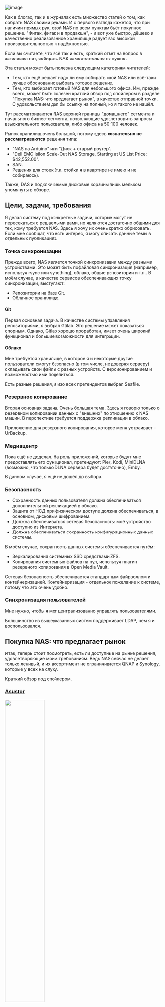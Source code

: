 ![image](https://img.tyt.by/n/it/05/c/floppy_5.25.jpg)

Как в блогах, так и в журналах есть множество статей о том, как собрать NAS своими руками.
И с первого взгляда кажется, что при наличии прямых рук, свой NAS по всем пунктам бьёт покупное решение.
"Фигак, фигак и в продакшн", - и вот уже быстро, дёшево и качественно реализованное хранилище радует вас высокой производительностью и надёжностью.

<cut />

Если вы считаете, что всё так и есть, краткий ответ на вопрос в заголовке: нет, собирать NAS самостоятельно не нужно.

Эта статья может быть полезна следующим категориям читателей:

* Тем, кто ещё решает надо ли ему собирать свой NAS или всё-таки лучше обоснованно выбрать готовое решение.
* Тем, кто выбирает готовый NAS для небольшого офиса. Им, прежде всего, может быть полезен краткий обзор под спойлером в разделе "Покупка NAS: что предлагает рынок", в качестве отправной точки. С удовольствием дал бы ссылку на полный, но я такого не нашёл.

Тут рассматриваются NAS верхней границы "домашнего" сегмента и начального бизнес-сегмента, позволяющие удовлетворить запросы взыскательного пользователя, либо офиса на 50-100 человек.

Рынок хранилищ очень большой, потому здесь **сознательно не рассматриваются** решения типа:
- "NAS на Arduino" или "Диск + старый роутер".
- "Dell EMC Isilon Scale-Out NAS Storage, Starting at US List Price: $42,552.00".
- SAN.
- Решения для стоек (т.к. стойки я в квартире не имею и не собираюсь).

Также, DAS и подключаемые дисковые корзины лишь мельком упомянуты в обзоре.


## Цели, задачи, требования

Я делал систему под конкретные задачи, которые могут не пересекаться с решаемыми вами, но являются достаточно общими для тех, кому требуется NAS.
Здесь я хочу их очень кратко обрисовать.
Если мне сообщат, что есть интерес, я могу описать данные темы в отдельных публикациях.


### Точка синхронизации

Прежде всего, NAS является точкой синхронизации между разными устройствами.
Это может быть пофайловая синхронизация (например, используя rsync или syncthing), облако, общие репозитории и т.п..
В моём случае, в качестве сервисов обеспечивающих точку синхронизации, выступают:

- Репозитории на базе Git.
- Облачное хранилище.


#### Git

Первая основная задача.
В качестве системы управления репозиториями, я выбрал Gtilab.
Это решение может показаться спорным.
Однако, Gitlab хорошо проработан, имеет очень широкий функционал и большие возможности для интеграции.


#### Облако

Мне требуется хранилище, в которое я и некоторые другие пользователи смогут безопасно (в том числе, не доверяя серверу) складывать свои файлы с разных устройств. С версионированием и возможностью ими поделиться.

Есть разные решения, я изо всех претендентов выбрал Seafile.


### Резервное копирование

Вторая основная задача.
Очень большая тема. Здесь я говорю только о резервном копировании данных с "внешних" по отношению к NAS машин.
В перспективе требуется поддержка репликации в облако.

Приложение для резервного копирования, которое меня устраивает - UrBackup.


### Медиацентр

Пока ещё не доделал. На роль приложений, которые будут мне предоставлять его функционал, претендуют: Plex, Kodi, MiniDLNA (возможно, что только DLNA сервера будет достаточно), Emby.

В данном случае, я ещё не дошёл до выбора.


### Безопасность

- Сохранность данных пользователя должна обеспечиваться дополнительной репликацией в облако.
- Защита от НСД при физическом доступе должна обеспечиваться, в основном, дисковым шифрованием.
- Должна обеспечиваться сетевая безопасность: моё устройство доступно из Интернета.
- Должна обеспечиваться сохранность конфигурационных данных системы.

В моём случае, сохранность данных системы обеспечивается путём:

- Зеркалирования системных SSD средствами ZFS.
- Копирования системных файлов на пул, используя плагин резервного копирования в Open Media Vault.

Сетевая безопасность обеспечивается стандартным файрволлом и контейнеризацией.
Контейнеризация - отдельное пожелание к системе, потому что это очень удобно.


### Синхронизация пользователей

Мне нужно, чтобы я мог централизованно управлять пользователями.

Большинство из вышеуказанных систем поддерживает LDAP, чем я и воспользовался.


## Покупка NAS: что предлагает рынок

Итак, теперь стоит посмотреть, есть ли доступные на рынке решения, удовлетворяющие моим требованиям.
Ведь NAS сейчас не делает только ленивый, и их ассортимент не ограничивается QNAP и Synology, которые у всех на слуху.

Краткий обзор под спойлером.

<spoiler title="Краткий обзор готовых решений">

### [Asustor](https://www.asustor.com/ru/service/nas_selector)

[<img src="https://images-na.ssl-images-amazon.com/images/I/41p0cIiXMlL.jpg"  width=50% height=50%>](https://www.amazon.com/ASUSTOR-AS7008T-3-5GHz-2eSATA-USB3-0/dp/B00TYK14OI)

Я рассматриваю [AS7008T](https://www.asustor.com/ru/product?p_id=23), который считается сервером уровня предприятия (скорее, переходный вариант).

**Характеристики**:

- Intel i3 3.5GHz с AES-NI.
- DDR3 2 ГБ, расширяется до 16 ГБ.
- SATA-3, 8 дисков, максимум 96 ТБ (плюс, есть [устройство расширения](https://www.asustor.com/product/AS6004U), с ним 240 ТБ) с JBOD, RAID 0, RAID 1, RAID 5, RAID 6, RAID 10. Горячая замена.
- Дисковое шифрование AES-256.
- Внутренняя ФС - ext4.
- Поддерживаются FAT32, NTFS, EXT3, EXT4 и HFS+.
- Ethernet 1 Гб/с x 2, возможно подключить карту на 10 Гб/с через PCI Express.
- Слот PCI Express.
- USB 3.
- ОС - модифицированный Linux.
- Максимальная мощность 250 Вт.

**Предоставляет:**

- Резервное копирование в облако. Поддерживается MS OneDrive, HiDrive, Dropbox, Google Drive, hubiC, Yandex Disk.
- Резервное копирование посредством Rsync (сервер Rsync).
- Резервное копирование одним касанием.
- Поддержку виртуализации с VmWare и Citrix.
- Поддержку VirtualBox (на нём из коробки возможно запускать ВМ).
- Управление фотогалереей.
- Управление музыкальной коллекцией (SoundsGood).
- Медиасервер с DLNA.

**Особенности:**

- Есть ИК приёмник.
- Ж/к экран.
-  S/PDIF выход.
- Шумноват:  27.6 Дб с остановленными дисками.
- Поддерживает iSCSI.
- Настраиваемые страницы входа в систему.
- Есть поддержка iTunes-сервера.
- Предоставляет почтовый сервер.
- VPN сервер и VPN клиент.

Часть NAS Asustor делается на Celeron, часть на Core.
За Core i3 с 2-4 Гб non-ECC RAM цена весьма немаленькая.
Диски, из того, что я посмотрел, были только SATA.

В качестве ОС там используется [несколько модифицированный Linux](https://www.asustor.com/adm/adm2_6), пусть и не самый свежий, но вполне себе пригодный к использованию.
Возможно [установить свой Linux отдельно и пробрасывать GUI по сети](https://www.asustor.com/admv2?type=3&subject=17&sub=134).
Диски шифруются, AES-256, всё серьёзно.
GUI, как и полагается, ориентирован на пользователя и представляет собой модный ныне "набор значков на рабочем столе", похожий на QNAP.
В NAS уже включены сервисы, типа интегрированного DLNA, установки дополнительных приложений в один клик и т.п..

NAS подходит для того, чтобы решить вышеописанные задачи: если чего-то не хватает, всегда возможно запустить это в виртуальной машине (пусть и с дополнительными расходами).

**$1300-$1600**


### [Buffalo](https://www.buffalotech.com/products/category/network-attached-storage)

[<img src="http://www.raidshop.ru/files/2733/2168/586.970.jpg"  width=50% height=50%>](https://www.amazon.com/Buffalo-TeraStation-5810DN-Desktop-Included/dp/B071XDW5BP)

Серьёзный американский NAS от серьёзного американского производителя.
Интересующая линейка выглядит солидно и солидно же называется: [Terastation](https://www.buffalotech.com/products/terastation-5010-series-desktop).

Позиционируется больше, как "бытовое устройство для хранения и распространения данных", чем как универсальный компьютер с расширяемой ОС.

**Характеристики**:

- Annapurna Labs Alpine Processor AL314 (похожий используется в некоторых моделях QNAP), ARM.
- DDR3 с ECC, 4 ГБ.
- SATA-3, максимум 8 дисков (Pre-tested NAS grade Hard drives included with RAID pre-configured), горячая замена.
- Дисковое шифрование AES-256.
- Ethernet 1 x 10 Гб/с, 2 x 1 Гб/с.
- USB 3.
- Про ОС ничего сказать нельзя, хотя вероятно это Linux.
- Максимальная мощность 150 Вт.

**Предоставляет:**

- Персональное облако.
- Медиасервер с DLNA.
- Интеграцию с облачными хранилищами и возможность репликации в облако прямо с NAS (поддерживается Amazon S3).
- Своя система резервного копирования NovaBackup.
- Виртуализацию с Citrix или VmWare.

**Особенности:**

- Есть замок на дверцу.
- Есть встроенный антивирус от TrendMicro (вряд ли он нормально что-то ловит).
- Для управления используется программа NASNavigator2.
- Есть возможность репликации между NAS.
- При замене дисков, [придётся покупать их у Buffalo](https://www.buffalotech.com/products/replacement-hard-drives-for-terastation-5210dn-5410dn-5410rn-3010-series) (см. список поддерживаемых дисков в [спецификации](https://www.buffalotech.com/products/terastation-5010-series-desktop)).

Web GUI:
![](https://images.macworld.com/images/article/2011/09/buffalo_web_interface-252551.jpg)

Ну, и три года гарантии, как полагается.

NAS подходит для того, чтобы решить вышеописанные задачи, но всё-таки я бы не стал его покупать: дорого, не так много возможностей даже по сравнению с Asustor, не слишком гибко.

Цена порядка **$1970**.


### [Cisco](https://www.cisco.com/c/en/us/support/storage-networking/index.html)

[<img src="http://www.raidshop.ru/files/rshop/nss326-large1.jpg" width=60% height=60%>](https://www.amazon.com/Cisco-Network-Attached-Storage-NSS326D00-K9/dp/B003MB62XI)

Конечно же, Cisco не мог остаться в стороне.

[Модель уже снята с производства](https://www.cisco.com/c/en/us/support/storage-networking/nss326-6-bay-smart-storage/model.html), а выпущена была аж в 2012.
Тем не менее, я не мог пропустить данную фирму.
Да и купить её агрегат, при желании, ещё возможно.

**Характеристики**:

- Процессор Intel Atom D510 1.66 GHz (Dual Core).
- DDR-2, 1 ГБ.
- До 6 SATA дисков, которые могут быть аппаратно организованы в любой из типов RAID или представлены, как JBOD.
- Дисковое шифрование по AES-256.
- Внутренняя ФС - ext4.
- 512 МБ флэш памяти.
- Ethernet 1 Гб/с x 2.
- ОС Linux, со старым даже для 2012-го, ядром 2.6.
- Максимальная мощность 250 Вт.

**Предоставляет:**

- Поддержку бэкапа с Rsync.
- Интегрированный on-line бэкап в [Mozy](https://mozy.com/).
- Медиасервер с DLNA.
- Возможность виртуализации с VmWare и Hyper-V.

**Особенности:**

- Поддерживает множество протоколов.
- Имеет возможность предоставлять iSCSI-таргеты.
- Поддерживает наблюдение за состоянием ИБП.
- Есть пользовательские квоты.
- Есть SMS-оповещения.
- Есть ограничение на количество соединений (это не касается локального подключения): 10 Web или мобильных подключений за день, не более 30 минут подключения по Web, только одно Web соединение.

Полную спецификацию возможно посмотреть [на этой странице](https://www.cisco.com/c/en/us/products/collateral/storage-networking/small-business-nss300-series-smart-storage/data_sheet_c78-599859.html).

Предоставлялась "Cisco Small Business Support Service" на три года.
Я бы не стал покупать данный NAS, не только потому, что он несколько устарел, но ещё и по причине лимитов на количество подключений: как Web-сервер без доработки его не попользуешь.
Не вполне понятно, с какими целями "эффективный менеджмент" Cisco ввёл такие ограничения.

Цена впечатляет: **$3300**


### [Drobo](http://www.drobo.com)

[![image](http://drobo.wpengine.netdna-cdn.com/wp-content/uploads/2014/02/5bay-front-header.png)](http://www.drobo.com)

Drobo представляет собой персональный DAS.
На постсоветском пространстве и в Европе не популярен. Зато вполне известен в США.
Работает он только с NTFS и HFS+.

Здесь я его привёл, потому что он любопытен двумя вещами:

- Он не имеет Web интерфейса. Управление производится через приложение, которое правда, работает только на MacOS и Windows.
- Он использует свою технологию "BeyondRAID". Это RAID массив с избыточностью, но позволяющий использовать диски разных размеров. Кроме того, я так понял, что он пофайловый. Т.е. резервируются не блоки, а файлы, и при разрушении массива, всё равно возможно восстановить часть файлов с оставшихся носителей.

Если нужны подробности, смотрите [обзор 2017-го года на IXBT](https://www.ixbt.com/storage/drobo-5d.shtml).

Подходит оно для фотографов, но для моих задач не устраивает даже, как дисковая корзина.

[С 5-ю дисками на 4 ТБ](https://www.amazon.com/Drobo-5D-Attached-Thunderbolt-DRDR5A21/dp/B008MH1JRQ) стоит он порядка **$1600**.


### [FreeNAS](http://www.freenas.org/freenas-mini/)

[<img src="https://images-na.ssl-images-amazon.com/images/I/91dfT2FtnDL._SL1500_.jpg" width=40% height=40%>](https://www.amazon.com/FreeNAS-Mini-XL-Diskless-Attached/dp/B01CKN76OW)

Это FreeNAS.

**Характеристики**:

- Intel Avoton, 8 ядер (он напаян, используется известная плата от ASRock).
- 16 ГБ DDR3 с ECC, с возможностью расширения до 32-х (ограничение платы, в новых до 64-х).
- 8 hot-swap SATA-3 дисков.
- Поддержка ZRAID.
- Всё на ZFS, включая корень.
- XTS шифрование пула по AES-256.
- Максимальная мощность 80 Вт.

**Предоставляет:**

- Во FreeNAS из коробки поддерживается контейнеризация.
- Всё остальное, что поддерживает FreeNAS.

**Особенности:**

- Есть замок.
- На корпус стоит обратить особое внимание: он действительно хорош и где-то я видел, что продаётся отдельно.

У них всё хорошо.

**ПО в пояснениях и комментариях не сильно нуждается.**
Но есть минусы, относящиеся к самому FreeNAS: установщик системы примитивный, и соответственно, стоит ожидать, что ОС в данной системе установлена на один носитель без шифрования.
Шифруется только пул.
Впрочем, ничто не мешает установить на это железо что-угодно: данная плата и остальное железо очень хорошо поддерживаются, как Linux, так и различными BSD.

**Железо тоже не особенно нуждается в комментариях.**
В качестве платы используется одна из весьма известных в кругах строителей NAS плат ASRock:
[C2550D4I](http://www.asrockrack.com/general/productdetail.asp?Model=C2550D4I#Specifications), либо [C2750D4I](http://www.asrockrack.com/general/productdetail.asp?Model=C2750D4I#Specifications).
Своего железа "от FreeNas(c)" там нет, что не может не радовать.

NAS подходит для того, чтобы решить вышеописанные задачи, скорее всего его бы я и выбрал, в случае покупки, несмотря на то, что железо меня не совсем устраивает.

Цена без дисков: **$1350-$1520**
[На 48 ТБ](https://www.amazon.com/FreeNAS-Mini-XL-48TB-Attached/dp/B00QMPM5BO): **$3500**.


### [Helwet-Packard ProLiant Microserver](https://www.hpe.com/ru/ru/product-catalog/servers/proliant-servers/pip.hpe-proliant-microserver-gen10-x3216-8gb-u-4lff-nhp-sata-200w-ps-entry-server.1009955178.html)

[<img src=https://images-na.ssl-images-amazon.com/images/I/511gHBncaNL.jpg width=50% height=50%>](https://www.amazon.com/MICRO-SVR-GEN10-X3421-1TB/dp/B0786D93YB)

Строго говоря, NAS не является, но может выполнять его функции.
Я не особенно жалую продукцию HP, но его попросили включить в обзор.

[Обзор на IXBT (от 2017-го года)](https://www.ixbt.com/comm/hp-proliant-microserver-gen10-review.html).

Это уже 10-е поколение Microserver.
[8-е поколение было с сокетом LGA1155, и поддерживало от Celeron в более дешевых конфигурациях до Xeon в дорогих, что позволяло достаточно дешево обновлять конфигурацию на более мощную](https://www.amazon.com/HP-783959-S01-ProLiant-Server-E3-1220LV2/dp/B00N55ADEA), и стоило дороже, а теперь они зачем-то делают сервера на AMD.

**Характеристики:**

- AMD Opteron X3421 Processor (2.1-3.4GHz, 4 вычислительных ядра, 8 графических).
- DDR4 с ECC, 8 ГБ с возможностью расширения до 32 ГБ.
- SATA-3, 4 диска, **без горячей замены**, [RAID контроллер](https://h20195.www2.hpe.com/v2/Getdocument.aspx?docname=a00017196ENW)
- Ethernet 1 Гб/с x 2. Контроллер от Broadcom.
- Слот PCI Express x4.
- Слот PCI Express x8.
- USB 3 x 2.
- ОС - [ClearOS](https://www.clearos.com/) на базе Linux, но возможно установить, как Windows, так и RHEL.
- Максимальная мощность - 200 Вт.

**Предоставляет:**

- Поддержку резервного копирования через BackupPC и Rsync.
- Виртуализацию "из коробки".
- Персональное облако.
- Синхронизацию с облаком: Dropbox.
- Поддержку бэкапов в облако через Remote Data Backup.

**Особенности:**

- Есть два Display port.
- Есть защита от malware и вирусов.
- IDS/IPS.
- OpenVPN.
- Платная подписка на некоторые приложения.

С полным списком приложений возможно ознакомиться [на сайте ClearOS](https://www.clearos.com/products/clearos-editions/clearos-7-business/marketplace/)

Web-интерфейс:
![](https://www.ixbt.com/img/00/02/03/14/images/clearos3_large.png)

Сервер на процессоре AMD и с сетевыми контроллерами Broadcom для меня однозначно - не вариант.

Цена: **$580**


### [Iomega/Lenovo](http://lenovoemc.com/)

[<img src="https://images-na.ssl-images-amazon.com/images/I/71vKtc8d9cL._SX522_.jpg" width=50% height=50%>](https://www.amazon.com/Iomega-StorCenter-PX6-300d-diskless-34769/dp/B004Z02XW4)

[Тут](https://www.cnet.com/products/iomega-storcenter-px6-300d-network-storage-nas-server-18-tb-series/specs/) возможно посмотреть спецификацию.

Когда-то, когда в ходу ещё были дискеты, я поражался огромной ёмкостью [Iomega Zip](https://ru.wikipedia.org/wiki/Iomega_Zip) в 100 МБ и больше (тогда ещё HDD были сотни мегабайт и гигабайты).
И NAS от той же компании, пусть это и старое решение, которое снято с производства, вызвал ностальгию.
Однако, компания же давно куплена китайцами в лице Lenovo.
И NAS они более не производят.

[Поддержка окончилась в 2017](http://lifelineapps.com/).
[Обзор 2012-го года](https://fcenter.ru/online/hardarticles/hdd/32704-Setevoj_nakopitel_Iomega_StorCenter_px6_300d)

**Характеристики**:

- Intel Atom D525 (2 ядра, 4 потока, 1,8 ГГц)
- DDR2 2 ГБ, возможно расширить, установив второй модуль.
- 6 x SATA-3 дисков, RAID 0, 1, 10, 5, 6 и JBOD, горячая замена.
- Внутренняя ФС - XFS.
- Ethernet 1 Гб/с x 2 (но контроллеры Realtek RTL8111E, не лучшие).
- USB 3.0 один разъём.
- PCIe 4x.
- ОС установлена на USB flash Samsung объемом 1 ГБ.
- ОС - Iomega Storage Manager на базе Linux.

**Предоставляет:**

- Бэкап через Rsync.
- Поддержку Amazon S3 и Mozy.
- Personal Cloud, но своё облако нужно регистрировать на серверах Iomega, так что вероятно, это уже не работает.
- Поддержку репликации между NAS.
- Медиасервер с DLNA.

**Особенности:**

- SMB отключить его нельзя.
- Поддержка технологии Windows DFS для объединения нескольких внешних сетевых ресурсов в одной общей папке в px6-300d.
- Поддерживает iSCSI.
- Поддержка резервного копирования Time Machine.
- Вентиляторы с PWM.

WEB интерфейс симпатичный:
![](http://www1.fcenter.ru/img/article/hdd/Iomega_StorCenter_px6_300d/182103.png)

Когда-то была неплохая система. Сейчас в обзоре этот NAS лишь для истории.
Хотя, даже с ним возможно решить мои задачи.

Б/у стоит порядка **$980.00** (при изначальной цене $2000+).


### [Netberg](http://netberg.ru/products/)

[<img src="https://netberg.ru/wp-content/uploads/2017/03/demos-p100-m3_front_3d.jpg" width=50% height=50%>](http://netberg.ru/products/demos-p200-m2/)

Весьма своеобразное решение, которое позиционируется не как NAS, а как сервер для малого офиса.
Они делают его под ключ, так что даже сломанные диски заменят, если что, но самостоятельно лезть руками нельзя, даже чтобы заменить диск: сразу аннулируется гарантия.
Уровень сервиса у них не очень: я связался с ними, мне ответили, но потом всё надолго затихло.
Через неделю или две тот же менеджер мне написал, что у них была реорганизация.

**Характеристики**:

- Intel Xeon E5-2603 v3 6C/6T, 1.6GHz (15MB кэш, 6.4GT/s). В базовой комплектации указан E-3.
- 8GB DDR3 ECC+REG, возможно расширить до 16 ГБ (цена указана с 8-ю).
- SATA-3 4 ТБ x 2.
- Ethernet 1 Гб/с x 2. Intel.
- Слот PCI Express 3.
- Стоит ли что-то в качестве ОС неясно: меня интересовало железо.
- Максимальная мощность 250 Вт.

**Особенности:**

- Есть IPMI 2.0.
- KVM over IP с выделенным Ethernet портом.

Вообще, неплохое железо, по достаточно приемлемой цене.
Хорошо совместимо с Linux и BSD.
Если бы не особенности общения с клиентами, я бы задумался над его приобретением.

Цена: **$1372**


### [Netgear](https://www.netgear.ru/business/products/storage/readynas/readynas-desktop.aspx#tab-%D0%BC%D0%BE%D0%B4%D0%B5%D0%BB%D0%B8)

[<img src="http://www.netgear.ru//images/Products/Storage/ReadyNAS/ReadyNASCBU/ReadyNASDesktop/RN528X/RN528X_right.png" width=50% height=50%>](http://www.netgear.ru/business/products/storage/readynas/RN528X.aspx)

**Характеристики:**

- Intel D-1508 2,2 ГГц.
- 8 дисков, максимум поддерживается 130 ТБ, RAID.
- DDR4 4 ГБ с ECC.
- 2 x 10 ГБит Ethernet.
- Есть iSCSI, DLNA.
- ОС - ReadyNAS OS 6.9.
- Максимальная мощность 250 Вт.

**Предоставляет:**

- Поддержку Amazon Cloud Drive, Dropbox, Google Диск, OneDrive и Azure.
- Проприетарное облачное хранилище ReadyCLOUD.
- Поддержку виртуализации на базе VmWare.

Вроде как, неплохой NAS, но дальше я не интересовался: если у кого-то есть личные впечатления, допишу сюда.
Мои задачи с помощью этого вполне возможно решить.
Цена, правда, немалая.

[Цена порядка](https://www.amazon.com/NETGEAR-ReadyNAS-Performance-Attached-RN528X00-100NES/dp/B01NAL50M3): **$1600** без дисков.


### [Promise technology](https://www.promise.com/Products/Pegasus/Pegasus2/R8)

[<img src="https://images-na.ssl-images-amazon.com/images/I/411KY7Yz6lL.jpg">](https://www.amazon.com/dp/B00NFYJ83S)

Это DAS, но прежде чем я понял это (смотрел на цену), пришлось лезть в его мануал.

**Характеристики:**

- Процессор PMC Sierra 8067.
- 1 ГБ DDR3-1866 SDRAM.
- 8 SATA дисков, максимум 48 ТБ, RAID 0, 1, 5, 6, 10, 50, 60.
- Максимум 250 Вт.

**Предоставляет:**

- ПО ChronoSync Pegasus Edition для резервного копирования.

**Особенности:**

- Поддержка Thunderbolt 3.

На сайте Promise Technology много рекламных материалов, среди которых нет даже нормальных характеристик железа. Видимо, их менеджер по рекламе посчитал, что знать характеристики процессора для пользователей - лишнее.
Пришлось искать.

В качестве дисковой корзины этот DAS вполне себе может подойти: на его основе возможно строить NAS (хотя и дорого).

Цена: **$3400-$4500**


### [QNAP](https://qnap.ru/catalog/nas)

[<img src="https://images-na.ssl-images-amazon.com/images/I/516RhbBt8OL.jpg" width=50% height=50%>](https://www.amazon.com/QNAP-TVS-871-i7-16G-US-8-Bay-3-2GHz-10G-ready/dp/B00S0XRY7Q)

О QNAP написано и так много.

Компактный корпус на 8 дисков, каждый из которых легко достать.
Над каждым диском индикатор.
Это их "фирменный стиль".
У QNAP, наверное, самая широкая линейка NAS среди всех производителей, под большое количество рыночных сегментов, линейка CPU, соответственно также широкая: Atom, Core i3-i7, Xeon (обычно в стоечных моделях), даже [AMD Ryzen с конца 2017-го](https://www.qnap.com/en/news/2017/world-s-first-ryzen-nas-qnap-ships-ts-x77-business-nas-powered-by-8-core-3-7-ghz-amd-ryzen-7-1700-processor-for-boosted-virtual-machine-performance).

Изо всех моделей я рассматриваю [TVS-871-i7-16G](https://qnap.ru/tvs-871).
Это модель 2015-го года, но сейчас она подойдёт для большинства применений.
[По ней есть обзор на PCGamer](https://www.pcgamer.com/qnap-tvs-871-nas-review/).

[Для разнообразия - обзор персонального NAS на IXBT (за 2017-й)](https://www.ixbt.com/storage/qnap-d2-d4.shtml)

**Характеристики:**

- Intel Core i7-4790S 3,2 ГГц, 4 ядра.
- DDR3, 16 ГБ.
- SATA-3, 8 дисков, 96 ТБ максимум (576 ТБ с модулями расширения, например [UX-800P](https://www.qnap.com/en/product/ux-800p) или [UX-500P](https://www.qnap.com/en/product/ux-500p)), RAID 0/1/5/6/10, RAID 5/6/10, однодисковый том + резервный диск, горячая замена.
- Дисковое шифрование AES-256.
- 512 МБ флэш памяти.
- Внутренняя ФС - ext4.
- Ethernet 1 Гб/с x 4.
- PCIe x8 x 2.
- Аппаратное шифрование.
- USB 3.0 x 3.
- ОС - доработанный Linux, называемый QTS.
- Максимальная мощность 350 Вт.

**Предоставляет:**

- Сервер удаленной репликации (на основе Rsync).
- Поддержку бэкапа от сторонних производителей: Veeam Backup & Replication, Acronis True Image, ARCserve Backup, EMC Retrospect, Symantec Backup Exec, LaCie SilverKeeper и т.д.
- Виртуализацию на базе KVM и позволяет установить, например, [произвольный Linux не ломая прошивки NAS](https://www.qnap.com/solution/linux-station/en/index.php).
- Поддержку виртуализации с VmWare, Citrix, etc..
- Контейнеризацию из коробки.
- VJBOD, позволяющий объединить несколько QNAP NAS.
- Сервер и клиент LDAP, также есть RADIUS сервер.
- Синхронизацию с облачными хранилищами: Amazon S3, ElephantDrive, Symform, Dropbox и Google Drive.
- Персональное облако через myQNAPcloud.
- Простую синхронизацию между несколькими устройствами, в т.ч. мобильными.
- Медиасервер с DLNA, для чего надо отдельно установить приложение (в два клика).

**Особенности:**

- Модули расширения возможно подключать по SAS.
- На каждый диск есть отдельный замок.
- Система полнотекстового поиска Qsirch.
- Есть множество приложений, адаптированных для QNAP.
- Предоставляет iSCSI.
- Есть бондинг портов (режимы: Balance-RR, Active Backup, Balance XOR, Broadcast, IEEE 802.3ad/Link Aggregation, Balance-TLB и Balance-ALB).
- Поддержка DDNS.
- Возможна привязка услуг к указанным сетевым интерфейсам.
- Поддержка Apple Time Machine.
- Встроенный антивирус.
- Web GUI системы тоже очень проработан и удобен. Такие ошибки, как в OMV, тут пользователю даже в страшном сне не приснятся.
- Из коробки организуется станция видеонаблюдения на 72 канала максимум.
- Есть HDMI выход.

Картинка с внутренним устройством QNAP "с высоты птичьего полёта":
![Виртуализация в QNAP](https://qnap.ru/sites/qnap.ru/files/products/blocks/x80u/x80u__8.png)

Очень неплохой NAS по средней цене. Если же что-то не устраивает, есть модели "чуть ниже" и "чуть выше".
Конечно же с использованием данной системы я могу решить все вышеуказанные задачи.

Цена: **$2000-2500**


### [QSAN](http://www.qsan.su/goods/nas-serveryi/)

[<img src=http://www.qsan.su/assets/components/phpthumbof/cache/1506671656416414656.4ab1524e200c70f0838101aee47f8120407.png>](http://www.qsan.su/goods/nas-serveryi/xcubenas-xn5008t.html)

**Характеристики:**

- Процессор Intel Celeron 2.9 GHz Dual-Core.
- RAM 8GB DDR4 SO-DIMM с ECC, расширяется до 32GB.
- 8 дисков SATA 6Gb/s (максимальная сырая емкость 82TB), RAID 0, 1, 5, 6, 10, 50, 60 и JBOD.
- SSD кэш на чтение и запись.
- Flash 8GB USB DOM (видимо, сюда установлена ОС).
- Дисковое шифрование AES-256, сертификация FIPS 140-2.
- Внутренняя ФС - ZFS.
- Ethernet 1 Gb x 4
- Есть слот PCIe Gen3x8 для карт расширения 10/40 GbE / Thunderbolt 3.0/SAS.
- USB 3.0 x 5.
- ОС - QSM 3.0 (QSAN Storage Management 3.0) на основе Linux.

**Предоставляет:**

- Копирование в облако Amazon S3.
- Синхронизация с облаком Google Drive, Windows OneDrive и Dropbox.
- Бэкап через Rsync (работает, как rsync сервер).
- Поддержку стороннего ПО резервного копирования: Acronis True Image, CA Brightstor ARCserve Backup, EMC Retrospect, Symantec Backup Exec, LaCie Silverkeeper, Snapshot replica, Time machine backup server.
- Поддержку виртуальных машин (в том числе резервное копирование и снэпшоты). Пишут, что данный NAS сертифицирован по VMware Ready, Citrix Ready и Microsoft Hyper-V. Т.е. виртуализация и работа с известными гипервизорами поддерживается "из коробки".
- Media библиотеку.
- Медиасервер с DLNA.

**Особенности:**

- Отличный корпус и хорошая идея для смены дисков. Редкий случай, когда я вспоминаю про "дизайн". Просто он классно смотрится.
- Широкий набор возможностей на все случаи жизни.
- Поддерживает Thunderbolt.
- Есть открытие ISO образов.
- Возможность автоматической публикации в facebook, twitter, weibo.
- Есть мобильное приложение для доступа к облаку.
- Встроенный антивирус.
- Есть "технология многоуровневого хранения". Наиболее часто запрашиваемые данные перемещаются на самый скоростной уровень, наименее востребованные, переносятся на медленный уровень.
- Синхронизация данных между несколькими NAS: XMirror.
- Поддержка дисков SED (это те, которые самошифрующиеся, и это в дополнение к AES шифрованию). Если владельцу необходимо перенести такие диски с данными в другой XCubeNAS, поддерживается экспорт ключа аутентификации.

Они используют ZFS, которую они почему-то называют "собственной отлаженной" (по-моему, QSAN - не Sun, хотя и похоже по звучанию, но ZFS они не разрабатывали).

XMirror поддерживает однонаправленное зеркалирование: данные, измененные на локальном NAS, будут изменены на удаленном NAS, но любые изменения данных на удаленном NAS будут проигнорированы.
И двунаправленное зеркалирование: при любых изменениях данных на любом из NAS данные будут изменены и на другом NAS.
Файлы версионируются (до 64-х версий).
Возможно организовать геораспределённое хранилище.

Web GUI чем-то напоминает QNAP:
![](http://www.qsan.su/images/nas_XN5004T/8.png)

Я написал письмо на info@qsan.ru, где попросил указать цену.
На письмо мне не ответили, но производитель отписал о цене в комментариях к данной статье.
Есть нарекание к процессору: всё-таки двухядерный Celeron не самое лучшее решение.

Купить данный NAS возможно связавшись с QSan: в магазинах пока что его ещё не найти.
Рекомендуемая производителем розничная цена: **$3000**.


### [Sans Digital](http://www.sansdigital.com/12-bay-enclosures.html)

Данные системы не являются NAS - это корзины-расширители, вмещающие несколько дисков.
Они интересны прежде всего тем, что они единственные изо всех приведённых поддерживают не только SATA, но и SAS.
Приведу здесь две разные модели: башню и "лежачий" корпус.

[![Image](http://www.sansdigital.com/uploads/7/8/0/3/78037614/ms28x6g-1_5_orig.jpg)](https://www.amazon.com/Sans-Digital-MobileSTOR-MS28X6G-mini-SAS/dp/B00X7ZCSKU)
[На сайте производителя](http://www.sansdigital.com/ms28x6g.html)

**Характеристики:**

- 8 SAS/SATA дисков на 2.5", JBOD, максимум 16TB.
- Максимальное потребление 300 Вт.

**$500**

[![Image](http://www.sansdigital.com/uploads/7/8/0/3/78037614/ms8x6-b-3_orig.jpg)](https://www.amazon.com/Sans-Digital-MobileSTOR-MS8X6-ST-SAN-MS8X6/dp/B00DBUM1KS)

**Характеристики:**

- 12 SAS (12 Гб/с) или SATA (6 Гб/с) дисков 3.5" с горячей заменой (поддерживается максимум - 120 ТБ), JBOD, или опциональный RAID контроллер.
- Максимальное потребление 300 Вт.
- Есть также модель на 8 дисков.

Быстрое подключение по SAS, цена средняя. Вполне приемлемое решение, как для расширения NAS, так и для построения хранилища на их основе.

[На сайте производителя](http://www.sansdigital.com/ms8x6plusb.html)
Цена: **$1100**


### [Synology](http://www.synology.su/products/115)

О Synology написано также много, как и о QNAP, и не имеет смысла повторяться.
Поэтому, очень кратко:

- У них есть множество решений, ориентированных на разные рыночные сегменты.
- Потому, линейка используемых CPU очень широка: [от Atom до Xeon](https://www.synology.com/en-global/knowledgebase/DSM/tutorial/General/What_kind_of_CPU_does_my_NAS_have).
- На данных NAS своя ОС на базе Linux.


#### [DS3617xs на 12 дисков](https://www.synology.com/ru-ru/products/DS3617xs)
[<img src="https://images-na.ssl-images-amazon.com/images/I/81it6568JfL._SL1500_.jpg" width=50% height=50%>](https://www.amazon.com/Synology-DS3617xs-Station-Diskless-12-bay/dp/B01MSTCXPN)

Это мощный сервер, для которого заявлено, что он поддерживает до 4000 пользователей.

**Характеристики:**

- Intel Xeon D-1527, 2.2-2.7 ГГц, 4 ядра.
- DDR4 ECC SO-DIMM 16 ГБ, с возможностью расширения до 48 ГБ.
- SATA-3, 12 дисков 3.5"/2.5" (до 36 с устройством расширения)  с горячей заменой, максимум 144 ТБ (432 с устройством расширения), Synology Hybrid RAID, Basic (видимо, имеется ввиду однодисковая конфигурация), JBOD, RAID 0, RAID 1, RAID 5, RAID 6, RAID 10.
- Дисковое шифрование по AES-256.
- ФС Btrfs или ext4.
- Ethernet 1 Гб/с x 4.
- Слот PCI Express x8 x 1.
- USB 3 x 2.
- ОС - [Synology Disk Station Manager (DSM)](https://xpenology.com/forum/), открытый и основанный на Linux.
- Максимальная мощность 500 Вт.

**Предоставляет:**

- [Большое количество пакетов, включая Gitlab](https://www.synology.com/ru-ru/dsm/packages).
- Резервное копирование с репликацией в облако через [HyperBackup](https://www.synology.com/ru-ru/dsm/feature/hyper_backup).
- Виртуализацию: VmWare, Citrix, даже поддержка OpenStack.
- Персональное облако через "Cloud Station Server".
- Медиасервер с DLNA.
- [Фото галерея Synology Moments](https://www.synology.com/en-global/dsm/feature/moments) с распознаванием лиц.
- Синхронизацию между NAS.
- [Объединение NAS в кластера высокой доступности (активный-пассивный с горячим резервированием)](https://www.youtube.com/watch?v=Wrl3j10bj7Y).
- Возможность централизованного управления несколькими NAS.
- Простой обмен файлами между пользователями через Drag&Drop (File Station).

**Особенности:**

- Три скорости вентилятора: максимальная, охлаждение, тихий.
- Предоставляет iSCSI.
- Есть проверка подлинности через Kerberos.
- Антивирус от McAffee, правда Trial.
- Из коробки поддерживается чат.
- Есть Web-офис, в котом возможно организовать совместную работу.
- Предоставляет VPN-сервер.
- Почтовый сервер.
- Может работать, как "станция слежения": возможно подключить до 40 IP-камер.
- Поддерживает максимум 8 виртуальных машин.
- Поддерживает технологию [PetaSpace](https://www.synology.com/en-global/knowledgebase/DSM/help/PetaSpace/PetaSpace_desc).
- Возможна двухфакторная авторизация.
- Есть замок на корзину.

Цена без дисков: **$2500-$3100**.


#### [DS1817 на 8 дисков](https://www.synology.com/ru-ru/products/DS1817+)

[<img src="https://images-na.ssl-images-amazon.com/images/I/61US93hDvIL._SL1500_.jpg" width=50% height=50%>](https://www.amazon.com/Synology-Station-Network-Attached-DS2415/dp/B06Y4TJL54)

**Характеристики:**

- Intel Atom C2538, 2.4 GHz, 4 ядра.
- DDR3 2 ГБ с возможностью расширения до 16 ГБ.
- SATA-3, 8 дисков 3.5"/2.5" (до 18 с устройством расширения) с горячей заменой, максимум 96 ТБ (216 с устройством расширения), Synology Hybrid RAID, Basic, JBOD, RAID 0, RAID 1, RAID 5, RAID 6, RAID 10.
- ФС Btrfs или ext4.
- Ethernet 1 Гб/с x 4.
- Слот PCI Express x8 x 1.
- USB 3 x 4.
- Максимальная мощность 250 Вт.

Максимальное количество виртуальных машин тут 4.
И по характеристикам эта модель ближе к NAS, тогда как предыдущая ближе к серверу.
В остальном, всё тоже.
[Также, есть похожее решение на 12 дисков](https://www.synology.com/ru-ru/products/DS2415+), но с меньшим количеством RAM (2GB, расширить возможно только до 6GB).

Цена без дисков: **$950**

#### Вывод

Хорошие NAS. Качественный корпус, большое количество сервисов, открытая ОС и множество доступных приложений.
Несколько претит идея ограничивать лицензией количество подключений к VPN серверу и количество виртуальных машин.
Но, в целом, вариант на Xeon вполне подошёл бы для решения моих задач без особых сложностей в настройке, даже без наличия серьёзных технических знаний.
Стоит признать, что разработчики действительно сделали продукт грамотно, а также его верно позиционируют.


### [Thecus](http://www.thecus.com/product_catalog.php?PROD_TYPE_ID=1)

[На сайте производителя](http://russian.thecus.com/product.php?PROD_ID=72)
[<img src="https://images-na.ssl-images-amazon.com/images/I/41rQzqeLQIL.jpg">](https://www.amazon.com/Thecus-TopTower-N8850-Server-Enterprise/dp/B0085RURUI)

**Характеристики:**

- Intel Core i3 2120 (3.3GHz Dual Core)
- DDR3 4GB с возможностью увеличения до 32GB.
- SATA III, 8 жёстких дисков, RAID 0, 1, 5, 6, 10, 50, 60 и JBOD.
- Дисковое шифрование AES-256.
- Из ФС поддерживаются EXT*, XFS, BtrFS.
- Ethernet 1 Гб/c x 2.
- Ethernet 10 Гб/с (возможно 2 штуки).
- Два 8-полосных разъема PCI Express.
- USB 3.
- ОС - [ThecusOS](http://www.thecus.com/ThecusOS7/), на основе Linux (графика обеспечивается через X).
- Максимальная мощность 400 Вт.

**Предоставляет:**

- Rsync сервер.
- Резервное копирование утилитами от Thecus и от Acronis.
- Поддержку DropBox, ElephantDriver, Amazon S3.
- LDAP.
- Синхронизацию между NAS.
- Возможность объединения NAS в кластер.
- Медиасервер с DLNA.
- Фото сервер "Piczza!".

**Особенности:**

- Приятная особенность: сенсорный экран.
- Поддерживает объединение каналов (Load balance, Failover, 802.3ad, Balance-XOR, Balance-TLB, Balance-ALB).
- [Много приложений](http://www.thecus.com/sp_app_center.php).
- Возможность установить модуль с антивирусом.
- Возможность создания и записи ISO.
- Поддержка iSCSI.
- Возможно использовать, как сервер видеонаблюдения и подключить до 10 IP-камер.
- Есть графика через выход HDMI.

Обобщающая картинка с их сайта:
![](http://www.thecus.com/upload_new/product/N8850_pic.jpg)

Типичный NAS, не очень дорогой, средне производительный. Сенсорный экран - интересное решение. Про виртуализацию и контейнеризацию ничего не написано, но с учётом того, что ОС на основе Linux, с Docker или KVM проблем возникнуть не должно, а железо вполне себе поддержит несколько виртуальных машин.
Возможно брать, если нравится, мои задачи он вполне решает.

Цена: **$1700**


### [Western Digital](https://www.wdc.com/ru-ru/solutions/what-is-network-attached-storage-nas.html)

[<img width=50% height=50% src="https://www.wdc.com/content/dam/wdc/website/products/business/network_attached_storage/my_cloud_expert_series_ex4100/my-cloud-ex4100-network-attached-storage-product-overview.png.imgw.1000.1000.jpg">](https://www.wdc.com/ru-ru/products/network-attached-storage/my-cloud-expert-series-ex4100.html)

Конечно, Western Digital тоже не мог остаться в стороне от систем хранения данных.

**Характеристики:**

- Marvell ARMADA 388, 1,6 ГГц. ARMv7, 2 ядра.
- DDR3 2 ГБ.
- Максимум 4 диска, RAID 0, 1, 5, 10 или JBOD.
- Ethernet 1 Гб/с x 2.
- ОС - WD My Cloud OS 3.

**Предоставляет:**

- Резервное копирование.
- Поддержку DLNA через "Twonky DLNA".
- Поддержку облачных Dropbox, OneDrive и Google Drive.

Позиционирование достаточно странное: исключительно домашний сегмент (и даже их NAS верхнего уровня явно не дотягивают), при этом - дорого.
И смотреть тут особо нечего, я привожу их NAS только разве для порядка.

[С дисками на 32 ТБ](https://www.amazon.com/dp/B01IW3K1ZK/ref=twister_B073SC81R3) цена порядка: **$1450**


### [Zyxel](https://www.zyxel.com/ru/ru/products_services/home-personal_cloud_storage.shtml)

[<img src="https://www.zyxel.com/resources_responsive/img/assets/products/nas540/img_nas540_p_380.png">](https://www.zyxel.com/ru/ru/products_services/nas540.shtml)

[Zyxel тоже отметился](https://www.amazon.com/ZyXEL-Personal-AndroidRemote-Streaming-Enterprise/dp/B073C8GN6T).

**Характеристики:**

- FreeScale Dual Core Cortex-A9 1.2 GHz.
- DDR3 1 ГБ.
- SATA II, 4 диска до 48 ТБ (2.5" или 3.5"), JBOD, RAID 0/1/5/6/10, RAID 5+ с горячей заменой.
- На дисках ext4.
- Ethernet 2 Гб/с x 2.
- Максимальная мощность 36.5 Вт.

**Предоставляет:**

- Возможность резервного копирования.
- Поддержку Google Drive, Dropbox, Memopal, ownCloud, SynBackupfree, NetDrive и свой myZyxelCloud.
- Создание своего облака, используя Zyxel Drive, zCloud или ownCloud.
- Репликацию между NAS (по шифрованному каналу, всё как полагается).
- DLNA через Twonky media server с DLNA 1.5.
- Поддержку iSCSI.
- Поддержку фото-альбомов (галерею).

**Особенности:**

- Есть SDXC кард-ридер.
- iTunes-сервер.
- Есть клиент и сервер RSS.
- Поддерживает Apple Time Machine.
- Автозагрузка фоточек и видео на YouTube/Flickr/FTP server.
- Возможно хостить свой сайт: встроен WordPress.
- Есть предупреждение при превышении температуры (я так понял, звуковое).

[Обзор](https://mysku.ru/blog/europe-stores/31421.html)

Решение не вполне подходящее под мои требования, однако как недорогой персональный NAS очень даже сгодится.

Цена: **$650**.

</spoiler>

## Выводы

Исходя из данного обзора, возможно видеть, что рынок сейчас достаточно насыщен.
Разными производителями представлены линейки систем, позволяющих решать почти любую задачу.
Покрыт, как сегмент индивидуальных пользователей, так и крупных предприятий (сегмент дата-центров, естественно покрыт давным давно, но по условиям задачи я его не рассматривал), при этом почти каждый производитель предоставляет целый набор моделей для взыскательного пользователя (у них они позиционируются, как модели для малых и средних предприятий), которые меня интересуют.

Производитель позаботился за вас о:

- Интеграции железа и ПО. Вам не нужно настраивать софт так, чтобы он понимал железо, на котором работает. Всё уже сделано, все драйвера есть, всё работает "из коробки".
- Отладке ПО. Вам не придётся находить баги, их отлаживать и самостоятельно публиковать патчи.
- Необходимом наборе ПО. Производители предоставляют множество самописных, либо адаптированных приложений, которые удовлетворят запрос абсолютного большинства пользователей.
- Дополнительных сервисах. Системы уже включают интеграцию с широко распространёнными облачными хранилищами. Часть производителей предоставляют свои private clouds. Есть репликация между NAS.
- Исправлению поломок и замене неисправного оборудования. Вам предоставляется гарантия. Даже на диски.

Отсюда вполне однозначный вывод: **почти всегда лучше купить NAS, чем делать свой**.


## Сборка своего NAS

### Зачем ты это сделал?

Я руководствовался не только ценой железки и быстрым решением задач:

- Мне просто хотелось собрать систему самостоятельно.
- В процессе я глубже разобрался с некоторыми технологиями (LDAP и контейнеризация в их числе), что тоже планировалось.
- Я хотел "более серверное" решение на базе SAS: на рынке таких я не нашёл.
- Хотелось сделать всё "под себя", чего готовые решения не предоставляют.
- Я набрал достаточно качественные компоненты, а то что предоставляют производители, ещё не факт, что самое лучшее.


### Программное обеспечение

Требования:

- Поддержка ZFS, на основе которой реализуется надёжное хранилище.
- Возможность организации слоя прозрачного полнодискового шифрования.


#### Операционная система

В связи с тем, что существует большое количество качественных свободных ОС,
ориентированных на работу с NAS, коммерческие решения не рассматриваются.
По этой же причине не рассматриваются универсальные ОС.

<spoiler title="Список ОС">
- [FreeNAS](http://www.freenas.org)
  Наиболее распространённая ОС на базе FreeBSD. Удобный, современный и проработанный Web-интерфейс.
  Большое количество функций. Широко используется в коммерческих NAS.
  ZFS в поставке.
- [OpenMediaVault](http://www.openmediavault.org/)
  Вторая по распространённости ОС для NAS. Основана на Debian Linux.
  ZFS требуется устанавливать отдельно, есть плагин.
- [Nas4Free](http://www.nas4free.org)
  Форк FreeNAS.
  ZFS в поставке.
- [OpenFiler](http://www.openfiler.com/)
  ZFS в поставке нет. Видимо, проект не развивается: последняя версия была в 2011 году.
- [XPEnology](http://xpenology.me/introduction/)
  Synology DSM. Используется в коммерческих NAS от Synology.
  Простой Windows-подобный Web-интерфейс.
  Имеет большое количество подготовленных для NAS пакетов.
- [Amahi](https://www.amahi.org/)
  ZFS в поставке.
- [Rockstor](http://rockstor.com/)
  Основан на CentOS. Интерфейс современный и удобный.
- [Nexenta CE](https://nexenta.com/products/downloads/download-community-edition/)
  ZFS в поставке.
  Свободная версия может поддерживать хранилища объёмом до 18ТБ, что неприемлемо.
- [CryptoNAS](http://cryptonas.senselab.org/)
  Система недостаточно проработана.
  Нет русскоязычного интерфейса.
</spoiler>

В качестве управляющей ОС используется OMV.

Хотя ZFS в Linux недостаточно стабилен в настоящий момент (например, имеется баг с очисткой кэшэй), Linux более гибок, и его проще настроить под требуемые задачи.
Установщик FreeNAS не поддерживает даже пользовательское разбиение дисков.
Причём, если эта проблема решаема, проблема с шифрованным корнем не решается простыми средствами во FreeNAS, а в OMV такой вариант
установки поддерживается инсталлятором.
Выбран OpenMediaVault.


### Корпус

Большинство корпусов рассчитано на 4-6 дисков. Корпусов на 8 дисков не так много.
По крайней мере, на AliExpress были найдены корпуса только для 6 дисков.
Цена доставки равна примерно половине стоимости корпуса.
Кроме того, корпус не является основной статьёй расходов.
Потому, имеет смысл брать корпус более высокого качества.

По результатам исследования были выбраны корпуса [SilverStone Case Storage DS380](http://www.silverstonetek.com/product.php?pid=452)
и [SilverStone Case Storage CS280](http://www.silverstonetek.com/product.php?pid=668).

Плюсы:

- Дверца с замком.
- 8 дисков горячей замены 3.5"/2.5".
- Поддержка до 12 дисков.
- Противопылевые фильтры на магнитных защёлках.
- Поддержка блоков питания SFX.

Silverstone DS380 выбран, как наиболее универсальный.
Подобрать диски с требуемыми характеристиками на 2.5" крайне сложно.

Альтернативные варианты:

- [Norco ITX-S8](http://www.norcotek.com/product/itx-s8/)
   Корпус больше, чем корпуса SilverStone. Не имеет замка. Менее распространён.
   Нет противопылевых фильтров. Поддержка ATX блоков питания.
- [Модульные корпуса CaseLab](http://www.caselabs-store.com/radiator-mounts/)
   Дороже монолитных корпусов и нет готовых отсеков под горячую замену 8 дисков.
   Есть противопылевые фильтры.

Дополнение от @PeterZha:

- Norco ITX-S8 имеют исключительно хорошее охлаждение: корзина продувается насквозь спереди назад, температура при ребилде где-то 44 градуса, в простое падает до 37 на тех же дисках, что использовал я.
Но два 80 мм вентилятора сильно жужжат, потому приходится их менять (например, на Noctua).
- Есть [неплохой корпус от Supermicro](www.supermicro.com/products/chassis/tower/721/SC721TQ-250B). По нему есть нарекания на длину проводов передней панели, подходящих только к платам от Supermicro.
- FreeNAS не продаёт отдельно корпуса, они продают только готовые решения с железом внутри.

Дополнение от @ACooper:

Стоит обратить внимание на шведские корпуса от Fractal Design:

- [NODE 804](http://ru.fractal-design.com/home/product/cases/node-series/node-804) - 8 x 3,5″, 4 x 2,5” или до 10 x 3,5”, 2 x 2,5″ жестких дисков и SSD.
- [NODE 304](http://ru.fractal-design.com/home/product/cases/node-series/node-304-black) - 6 х 3,5" или 2,5" жестких дисков/SSD.

Съёмная корзина и, соответственно замок, отсутствуют, но корпуса неплохи.

Цена [Silverstone DS380](https://www.amazon.com/SilverStone-Technology-Mini-ITX-Computer-DS380B/dp/B00IAELTAI): **$155.37**.


### Управляющий компьютер

#### HDD

Форм-фактор HDD - 3.5".
У 2.5" в среднем ниже потребляемая мощность, чем у 3.5", но гораздо сложнее подобрать диск.

Производитель: HGST или Toshiba, поскольку по статистике Backblaze у них самый низкий процент отказов.

<spoiler title="Различия между SATA и SAS">

- Статистика Backblaze есть только на SATA-диски 3.5".
- Для SAS сложнее найти плату форм-фактора mini-ITX/mini-DTX.
- В среднем, SAS-диски стоят дороже. Замена SAS диска, при его выходе из строя, обойдётся дороже.
- Цена за мегабайт на SAS дисках выше ($0.06 на HGST 2.5" SATA3 1TB, 7200rpm и $0.08 на HGST 2.5" SAS 300GB, 10000rpm).
- SAS более производительны вследствие (~300 iops против ~80 iops):
  * Более высокого числа оборотов (не применимо, поскольку выбраны диски на 7200 оборотов).
  * Полнодуплексного интерфейса (SATA полудуплексный).
  * Более быстрого восстановления после сбоя чтения/записи сектора (7-15 с. к 30+ с.).
  * Механизма multipath.
- SAS более надёжны, вследствие (1.2 * 10^6 часов наработки на отказ против 7 * 10^5 у SATA):
  * Полной проверки целостности данных (включая данные, проходящие через интерфейс, чего нет у SATA).
  * Предельной рабочей температуры выше на ~20 C.
  * Наличия сенсоров для компенсации вибрации.
  * Механизма multipath.
- К SAS контроллеру возможно подключать SATA-диски.
</spoiler>

В итоге, были выбраны диски SAS 3.5", 7200 rpm, HGST/Hitachi, с учётом [статистики Backblaze для SATA дисков HGST](https://www.backblaze.com/blog/hard-drive-failure-stats-q2-2017/).
Объём дисков: 4 Тб.
Вероятно, диски на 3 Тб получаются из отбраковки 4 Тб дисков. Значит, при их производстве
уже был нарушен технологический процесс. Т.е., процент отказов должен быть выше.
Статистика Backblaze, в основном, это подтверждает.
У дисков на 4 Тб самый низкий процент отказов (кроме одной модели HGST на 3 Тб).

[HGST Ultrastar 7K4000 HUS724040ALS640 4 TB 3.5-Inch Internal Hard Drive](https://www.amazon.com/HGST-Ultrastar-HUS724040ALS640-3-5-Inch-Internal/dp/B00EU6JDAI):
**2 x $169.10.**

Дополнительно было докуплено ещё 2 диска с целью создания Z-RAID:
**2 x $167.99.**

Два диска на 4 TB, как результат ошибки магазина, приславшего диски на 6 TB:
**2 x $167.00.**


#### Системный носитель

Для ОС использован SSD. Кроме того, SSD достаточной ёмкости может быть использован для того, чтобы хранить или кэшировать журнал ZFS.
Имеет смысл покупать SSD на 500-250 Гб., поскольку у них наиболее оптимальная цена за Гб.
При этом, хотя цена за Гб в SSD на 500 Гб, как правило меньше, чем на 250 Гб,
стоят они почти в два раза дороже.
Чтобы уложиться в бюджет был выбран SSD на 250 Гб.
Дополнительно будет куплен второй SSD с целью зеркалирования первого.
Третий носитель предназначен для кэша L2ARC.
Итак, цены.

Система и SLOG:

- Micron mtfddak256tbn: **$113**
- Samsung 850 Pro: **$140.35**

L2ARC:

- Samsung 850 EVO 250GB 2.5-Inch SATA III Internal SSD (MZ-75E250B/AM): **$89.99**


#### Motherboard

##### Требования и ограничения

- Ограничение, накладываемое корпусом: форм-фактор mini-ITX/mini-DTX.
- Желательна поддержка IPMI.
- Энергопотребление CPU, поддерживаемого платой должно быть низким, особенно во время простоя.


##### Варианты плат

<spoiler title="Были рассмотрены следующие платы">

- [ASRock E3C224D4I-14S](http://www.asrockrack.com/general/productdetail.asp?Model=E3C224D4I-14S#Specifications)
  Плата с поддержкой 8 SAS портов от 2-х mini SAS коннекторов.
  **Основной минус: форм-фактор Extended mini-ITX.**
  Требует незначительных доработок корпуса. Дополнительно имеется 4 SATA III и 2 SATA II.
  USB 3.0 x 4, USB 2.0 x 5. 4 USB гнезда выведено на заднюю панель.
  DDR3/DDR3L с ECC 32GB max.
  1 GBit LAN x 2.
  Есть IPMI.
  Сокет 1150 под Xeon E3-1200 (4 ядра + HyperThreading).
  Есть WatchDog.
  Поддерживает FreeBSD 9.1, Debian.
- [ASRock C2750D4I](http://www.asrockrack.com/general/productdetail.asp?Model=C2750D4I#Specifications)
  Плата с поддержкой 12 SATA портов. CPU Intel Avoton (Atom) с 8 ядрами.
  **Процессор впаян.**
  Атом менее производителен, чем Xeon, хотя и более энергоэффективен и экономичен.
  Есть IPMI.
  Остальные характеристики сходны ASRock E3C224D4I-14S.
  Плата не рассматривается, т.к. в ней отсутствует поддержка SAS.
- [Asus P9A-I C2750](https://www.asus.com/us/Commercial-Servers-Workstations/P9AIC2750SAS4L/specifications/)
  2xSATA3.
  4 x MiniSAS connector(Marvell 88SE9485 x 2).
  USB 2.0.
  Сокет C2750 под Intel Atom.
  Нет IPMI, но есть "ASMB7-iKVM for KVM-over-Internet", совместимый с IPMI 2.0.
- [Asus P10S-I](https://www.asus.com/us/Commercial-Servers-Workstations/P10S-I/specifications/)
  6 x SATA3 6Gb/s ports, ASUS PIKE II 3008-8i 8-port SAS 12G RAID card(Optional).
  USB 3.1 + USB 2.0 x 2
  Нет IPMI, но есть "ASMB7-iKVM for KVM-over-Internet", совместимый с IPMI 2.0.
- [Asus P9A-I C2550](https://www.asus.com/us/Commercial-Servers-Workstations/P9AIC2550SAS4L/specifications/)
  USB 2.0.
  Сокет C2550 под Intel Avoton (Atom).
  Нет IPMI, но есть "ASMB7-iKVM for KVM-over-Internet", совместимый с IPMI 2.0.
- Платы Supermicro.
  Не имеют поддержки SAS, при этом в два-три раза дороже конкурентов.
</spoiler>

Также были рассмотрены китайские платы. Не было найдено ни одной китайской платы форм-фактора mini-ITX, соответствующей моим требованиям.
Хорошо подходит плата ASRock E3C224D4I-14S под Xeon, но требует модификации корпуса.
Плата относительно старая - 2014 года разработки, но зато она хорошо поддерживается, как Linux, так и FreeBSD.
Она была выбрана, как наиболее приемлемый вариант.
В итоге, корпус пришлось доработать напильником.
В прямом смысле.

[ASRock Rack Motherboard E3C224D4I-14S](https://www.amazon.com/ASRock-Rack-E3C224D4I-14S-Extended-Motherboard/dp/B00MMQ2NJG) стоила **$330.78** (сейчас $360).


#### CPU

Одним из лучших (в том числе и по цене) CPU на LGA1150 является Core i7 4790K.
Но он не имеет поддержки ECC, что не соответствует требованиям.
Xeon 1276 более производителен, но стоит дороже ($404 vs $329), то не оправданно.

Выбран [Intel Xeon E3-1231V3B 3.4, socket LGA1150](https://www.amazon.com/Intel-Xeon-Processor-E3-1231V3B-BX80646E31231V3/dp/B00KB4A2XA): **$329.87**.


#### RAM

Т.к. используется ZFS, требуется минимум 8 ГБ RAM с корректировкой ошибок.

Выбрано DDR3L (1.35 Вольт) 2x8 GB ECC.
Наиболее известными производителями, реализующими качественный RAM, являются Crucial и Kingston.
По результатам исследования был выбран [Crucial DDR3L 16GB kit](https://www.amazon.com/Crucial-PC3-12800-EUDIMM-240-Pin-Memory/dp/B008EMA5VU) (EUDIMM - память с ECC).
По цене **$245.07**.
Сейчас цены на память упали, и она стоит около $200.


#### Блок питания

В среднем, 3.5" диск потребляет 6 Ватт по спецификации и порядка, 20 Вт, с учётом тепловых потерь.
Достаточно считать, что диск не может потреблять более 25 Вт.
Корпус вмещает до 12 дисков.
Итого, на диски достаточно максимум 300 Вт.
Процессор потребляет максимум 95 Вт.
Кулер потребляет не более 6 Ватт, итого 18 Вт.
Память DDR3 потребляет 3 Ватт на планку, итого 6 Вт.
Материнская плата потребляет от 25 до 40 Вт.
P = 300 + 95 + 18 + 6 + 25 = 459 Вт.

Это пиковая нагрузка, с округлением в большую сторону.
Т.е., блока питания на 450 Вт достаточно для системы данной конфигурации, с учётом её расширения.

Выбран блок питания [Silverstone 450W SFX ST45SF-G](https://www.amazon.com/SilverStone-Technology-Factor-Modular-ST45SF-G/dp/B008VQ2Y4K).
Цена: **$93.99**.


#### Сетевые адаптеры

В случае использования внешних сетевых адаптеров, согласно руководству по аппаратному обеспечению FreeNAS, желательно использовать адаптеры следующих производителей:

- Chelsio (лучший выбор).
- Intel.
- Emulex.

От Broadcom и Realtek следует воздерживаться.
Выбранная плата ASRock имеет адаптеры от Intel.


### Прочее

Кабели. **$25.47**.
Фильтр. **$7.99**.
Кулер (с TDP не ниже 80W для socket 1150 в mini-ITX) [SilverStone Technology NT08-115X Low Profile 48mm 95W TDP LGA 115X](https://www.amazon.com/SilverStone-Technology-NT08-115X-Profile-Cooler/dp/B01HEC0OVG): **$20.99**.
Паста теплопроводная Arctic MX-4. **$8.97**


### ИБП

Как FreeNAS, так и OMV имеют в своём составе демон NUT.
Также, обе системы поддерживают UPS от APC.
[Список поддержки Nut](http://networkupstools.org/stable-hcl.html)

По результатам анализа рынка был выбран ИБП Eaton 9130 700 ВА двойного преобразования,
наилучший в рамках бюджета.

Его цена не учтена в итоговой стоимости.


### Итого

Цена компонентов без учёта доставки: **$2580**


### Доставка

Все компоненты, кроме ИБП и двух SSD, были заказаны с Amazon и доставлялись через "Бандерольку" в виде пяти посылок со страховкой.
Также, потом дополнительно пришлось заказать SAS to SATA кабель, чтобы подключить три SSD (в РФ найти не удалось), что здесь не учтено.

Сумма доставки и упаковки (включая страховку): **$470.87**


### Что получилось

В итоге, я имею работающий NAS на серверном Xeon ценой чуть более **$3000** с 28 ТБ "сырого объёма" (из которых пока только 16 введено в строй) и 16 ГБ ECC памяти.
По мощности он соответствует приведённым в обзоре рынка системам примерно того же сегмента.
На него затрачено около трёх-пяти месяцев времени, причём в основном на программную часть.
Хотя аппаратная тоже заставила походить за компонентами.
Конечно, я занимался им, в основном на выходных, но времени ушло, как на полноценный проект, а не как на быстро реализуемое устройство.
Я бы не сказал, что система вышла дешевле того, что продают.


#### Какие были проблемы

**Проблемы с "Бандеролькой":**

- Сначала были известные "Новогодние праздники", когда они задерживали посылки на пару недель.
- В другую посылку я ждал компонент (не для NAS), который заказывал, используя "помощь при покупке": посылка из-за этого задержалась на месяц, и ни техподдержка, ни "операторы"  не могли даже объяснить почему (модуль был доставлен в "Бандерольку" за пару дней, и валялся там неизвестно где), а не то что чего-то сделать.

В остальном, по качеству упаковки и доставки нареканий не было: компоненты пришли не битые.
После того, как я начал рассылать письма на разные адреса "Бандерольки", посылка резко нашлась. Моё обращение со своего форума они удалили.
В итоге, данным сервисом я стараюсь не пользоваться.

**Проблемы с железом:**

- Для меня было сложно найти серверные компоненты, даже нужные SSD. А кабели пришлось дозаказывать.
- Компоновка получилась достаточно плотной. Сложно даже вентилятор установить, а для каждой манипуляции надо снимать основную корзину. Что тоже сложно.
- Под плату придётся делать отдельную заднюю панель, отверстия в которой сдвинуты на 9 мм.

**Проблемы с охлаждением:**

- Рост температуры. Температура некоторых дисков превысила 52 C.
- Шум. Вентиляторы шумят. Особенно, своими мощными вентиляторами славятся ИБП Eaton, который я использовал для питания NAS. Админы рвут волосы и выбегают из серверной после пяти минут нахождения там без наушников. Вентиляторы меняют, но грёбаный Eaton просто так не сдаётся: у него нестандартный вентилятор, средний провод которого идёт не на управление оборотами, а на датчик блокировки ротора.

Сначала я насверлил дырок на противоположной стенке, напротив дисков, чтобы поток воздуха был сильнее.
Затем, штатные вентиляторы я поменял на низкошумящие [Noctua NF-S12A с PWM](https://noctua.at/en/products/fan/nf-s12a-pwm), установив их на антивибрационные болты. Температура дисков упала и сейчас держится на 47 C, при 900 оборотах. Шум стал меньше.

В Eaton я заменил вентилятор на [низкошумящий вентилятор Blacknoise M8-S1](http://www.blacknoise.com/site/en/products/noiseblocker-it-fans/nb-multiframe-series/80x80x25mm.php?lang=EN), на антивибрационных уголках.
Разъём пришлось перепаивать, взяв его от старого вентилятора.
Температура не растёт, шума серверной теперь нет.
Но сейчас наблюдается проблема с тем, что блок периодически не видит вентилятор.
Решается замыканием центрального вентилятора провода на его минус.
В остальном, Eaton очень хороший ИБП за неплохую цену.

**Проблемы с ПО:**

- Как я указывал в [своей предыдущей статье](https://habr.com/post/351932/): в ОС далеко не всё, работает так, как нужно. Пришлось фиксить и отправлять патч.
- OMV 4 глючноват. Пришлось фиксить плагин ZFS. Исправление приняли, но теперь вешают на меня дополнительную работу. Не все баги ещё исправлены (в частности, есть один злостный плавающий, о котором знают все, но не могу поправить уже более года).
- Docker и статьи о нём типа, "как всё настроить по-быстрому" - это отдельная тема. Патчить не пришлось. Пока. Зато, с конфигами пришлось повозиться немало: это заслуживает отдельной статьи.
- Docker с /var/lib/docker, вынесенным на пул ZFS, ломает загрузку. Это решилось через воркэароунд в виде симлинка, который подсказали разработчики OMV.
- В OMV периодически что-то ломают. После очередного обновления сломался плагин бэкапа ОС. Надо бы завести баг...


#### Чтобы я поменял

- Корпус. Взял бы корпус от FreeNAS. В нём больше места и не потребовалось бы в нём ничего выпиливать.
- Плату, при возможности найти такую же, я бы взял поновее: с поддержкой DDR4 и большего объёма RAM. Но, в целом, плата которую я использовал, меня устраивает.
- Может взял бы диски с ещё большим объёмом кэша.
- Память придётся добивать до 32 ГБ: много потребляет gitlab.


#### Фото

<spoiler title="Фото под спойлером">
Внешний вид:

[<img src="https://habrastorage.org/webt/3s/ra/lx/3sralx0nm2-trhhnykr7kr6mlde.jpeg" width=50% height=50% />](https://habrastorage.org/webt/3s/ra/lx/3sralx0nm2-trhhnykr7kr6mlde.jpeg)

[<img src="https://habrastorage.org/webt/7c/id/5k/7cid5k-aqzmsj4tfobofqftiuhu.jpeg" width=50% height=50% />](https://habrastorage.org/webt/7c/id/5k/7cid5k-aqzmsj4tfobofqftiuhu.jpeg)

Вид изнутри, основная дисковая корзина на месте:
[<img src="https://habrastorage.org/webt/pa/cz/yj/paczyj0_cadxrmywor-9o_t1zgi.jpeg"  width=50% height=50% />](https://habrastorage.org/webt/pa/cz/yj/paczyj0_cadxrmywor-9o_t1zgi.jpeg)

Вид изнутри, дисковые корзины сняты:
[<img src="https://habrastorage.org/webt/9x/mt/w3/9xmtw3ngvo9y0cbmo2251okqzyi.jpeg"  width=50% height=50% />](https://habrastorage.org/webt/9x/mt/w3/9xmtw3ngvo9y0cbmo2251okqzyi.jpeg)

[<img src="https://habrastorage.org/webt/64/xs/mu/64xsmuvduqp0ijtzuwazim1qzdq.jpeg"  width=50% height=50% />](https://habrastorage.org/webt/64/xs/mu/64xsmuvduqp0ijtzuwazim1qzdq.jpeg)
</spoiler>


## Когда действительно стоит

Есть несколько причин, когда сборка собственного NAS имеет смысл:

- Когда вам это ничего не стоит. Если имеются лишние компьютеры и компоненты, действительно возможно сделать его дешевле. Также, если вы можете по низкой цене купить серверное оборудование, доставку которого вам не придётся оплачивать.
- Рынок не предлагает решения для вас. Такую ситуацию представить сложно, но возможно. У вас может быть ограничен бюджет, список производителей, набор компонентов, использоваться высоко специфичная конфигурация, секретность и т.п..
- У вас много свободного времени и денег, при этом нечем заняться. В таком случае ресурсы возможно потратить на что угодно, в том числе и на сборку NAS.
- Вы энтузиаст и хотите собрать NAS самостоятельно. Всё понятно. Без комментариев.
- Вы хотите разобраться в некоторых технологиях, изучить рынок, ~~пропатчить операционную систему~~, понять "как это работает".

Может быть ещё один вариант: вы хотите выйти на рынок со своим NAS. Хотя, вряд ли вы будете читать эту статью в таком случае. И, как я уже говорил, рынок NAS достаточно насыщен, потому я не вижу в этом особого смысла.


### Небольшое дополнение

Диски в составе моего NAS стоят порядка **$1000**. В итоге, я получаю мощное серверное железо за чуть более, чем **$2000**. Synology на Intel Xeon D-1527 стоит от $2500 до $3100.
Если же вычесть сумму доставки компонент - $470, я получаю NAS приблизительно за **$1600**.
По такой цене возможно найти только решения на Atom или на ARM.


## Благодарности

Хочу поблагодарить Власова Алексея и Ершова Сергея за анализ и проверку статьи, замечания по материалу и исправление ошибок.

Отдельное спасибо пользователю @PeterZha за ценные дополнения к статье.
Спасибо @ACooper за дополнение по корпусам.
@Am0ralist за то, что дополнил информацию по HP Microserver.
За корректировки статьи благодарю @reff .
